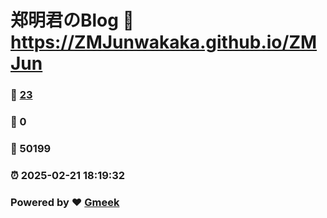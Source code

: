 # 郑明君のBlog :link: https://ZMJunwakaka.github.io/ZMJun 
### :page_facing_up: [23](https://ZMJunwakaka.github.io/ZMJun/tag.html) 
### :speech_balloon: 0 
### :hibiscus: 50199 
### :alarm_clock: 2025-02-21 18:19:32 
### Powered by :heart: [Gmeek](https://github.com/Meekdai/Gmeek)
